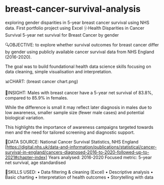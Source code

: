 # breast-cancer-survival-analysis
exploring gender disparities in 5-year breast cancer survival using NHS data. First portfolio project using Excel
🩺Health Disparities in Cancer Survival
5-year net survival for Breast Cancer by gender


🔍OBJECTIVE: to explore whether survival outcomes for breast cancer differ by gender using publicly available cancer survival data from NHS England (2016-2020).

The goal was to build foundational health data science skills focusing on data cleaning, simple visualisation and interpretation.

📊CHART: (breast cancer chart.png)

🧾INSIGHT: Males with breast cancer have a 5-year net survival of 83.8%, compared to 85.9% in females. 

While the difference is small it may reflect later diagnosis in males due to low awareness, smaller sample size (fewer male cases) and potential biological variation.

This highlights the importance of awareness campaigns targeted towards men and the need for tailored screening and diagnostic support.

📁DATA SOURCE: National Cancer Survival Statistics, NHS England [https://digital.nhs.uk/data-and-information/publications/statistical/cancer-survival-in-england/cancers-diagnosed-2016-to-2020-followed-up-to-2021#chapter-index] 
Years analysed: 2016-2020
Focused metric: 5-year net survival, age standardised 

🚀SKILLS USED:
•	Data filtering & cleaning (Excel)
•	Descriptive analysis
•	Basic charting
•	Interpretation of health outcomes
•	Storytelling with data
